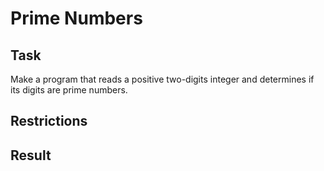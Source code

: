 # Prime Numbers

## Task

Make a program that reads a positive two-digits integer and determines if its digits are prime numbers.

## Restrictions

## Result
